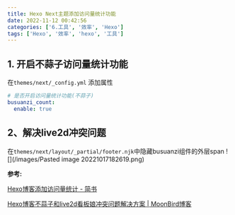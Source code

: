 ```yaml
---
title: Hexo Next主题添加访问量统计功能
date: 2022-11-12 00:42:56
categories: ['6.工具', '效率', 'Hexo']
tags: ['Hexo', '效率', 'hexo', '工具']
---
```

  
  
## 1. 开启不蒜子访问量统计功能

在`themes/next/_config.yml` 添加属性

```yml
# 是否开启访问量统计功能(不蒜子)
busuanzi_count:
  enable: true
```
  
  
## 2、解决live2d冲突问题

在`themes/next/layout/_partial/footer.njk`中隐藏busuanzi组件的外层span
![](/images/Pasted image 20221017182619.png)

**参考:**

[Hexo博客添加访问量统计 - 简书](https://www.jianshu.com/p/c9f83d5b893a)

[Hexo博客不蒜子和live2d看板娘冲突问题解决方案 | MoonBird博客](https://moguangpeng998.github.io/2020/06/13/Hexo%E5%8D%9A%E5%AE%A2%E4%B8%8D%E8%92%9C%E5%AD%90%E5%92%8Clive2d%E7%9C%8B%E6%9D%BF%E5%A8%98%E5%86%B2%E7%AA%81%E9%97%AE%E9%A2%98%E8%A7%A3%E5%86%B3%E6%96%B9%E6%A1%88/)
